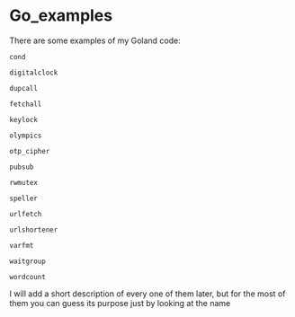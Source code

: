 # Go_examples

There are some examples of my Goland code:

`cond`

`digitalclock`

`dupcall`

`fetchall`

`keylock`

`olympics`

`otp_cipher`

`pubsub`

`rwmutex`

`speller`

`urlfetch`

`urlshortener`

`varfmt`

`waitgroup`

`wordcount`

I will add a short description of every one of them later, but for the most of them you can guess its purpose just by looking at the name
